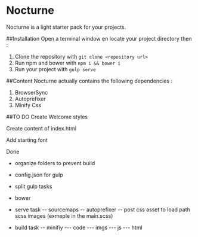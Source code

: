 # Nocturne

Nocturne is a light starter pack for your projects.

##Installation
Open a terminal window en locate your project directory then :

1. Clone the repository with ``` git clone <repository url>  ```
2. Run npm and bower with ``` npm i && bower i  ```
3. Run your project with ``` gulp serve  ```

##Content
Nocturne actually contains the following dependencies :

1. BrowserSync
2. Autoprefixer
3. Minify Css

##TO DO
Create Welcome styles

Create content of index.html

Add starting font

Done

- organize folders to prevent build
- config.json for gulp
- split gulp tasks
- bower

- serve task
-- sourcemaps
-- autoprefixer
-- post css asset to load path scss images (exmeple in the main.scss)

- build task
-- minifiy
--- code
--- imgs
--- js
--- html